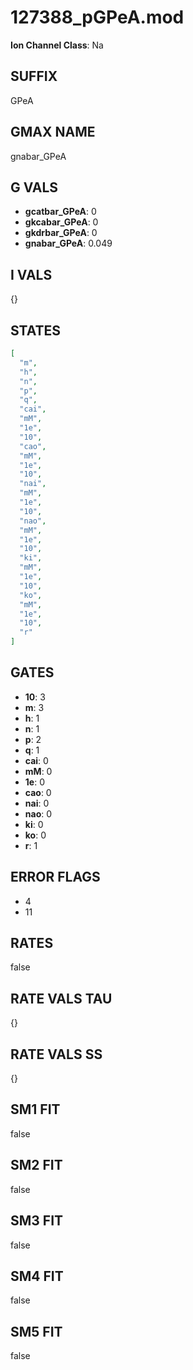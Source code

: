 # 127388_pGPeA.mod

**Ion Channel Class**: Na

## SUFFIX

GPeA

## GMAX NAME

gnabar_GPeA

## G VALS

- **gcatbar_GPeA**: 0
- **gkcabar_GPeA**: 0
- **gkdrbar_GPeA**: 0
- **gnabar_GPeA**: 0.049

## I VALS

{}

## STATES

```json
[
  "m",
  "h",
  "n",
  "p",
  "q",
  "cai",
  "mM",
  "1e",
  "10",
  "cao",
  "mM",
  "1e",
  "10",
  "nai",
  "mM",
  "1e",
  "10",
  "nao",
  "mM",
  "1e",
  "10",
  "ki",
  "mM",
  "1e",
  "10",
  "ko",
  "mM",
  "1e",
  "10",
  "r"
]
```

## GATES

- **10**: 3
- **m**: 3
- **h**: 1
- **n**: 1
- **p**: 2
- **q**: 1
- **cai**: 0
- **mM**: 0
- **1e**: 0
- **cao**: 0
- **nai**: 0
- **nao**: 0
- **ki**: 0
- **ko**: 0
- **r**: 1

## ERROR FLAGS

- 4
- 11

## RATES

false

## RATE VALS TAU

{}

## RATE VALS SS

{}

## SM1 FIT

false

## SM2 FIT

false

## SM3 FIT

false

## SM4 FIT

false

## SM5 FIT

false
